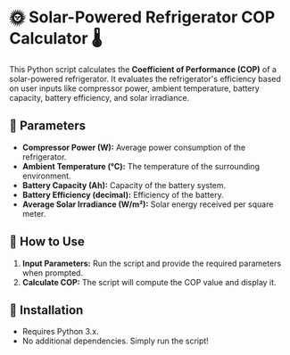 # 🌞 Solar-Powered Refrigerator COP Calculator 🌡️

This Python script calculates the **Coefficient of Performance (COP)** of a solar-powered refrigerator. It evaluates the refrigerator's efficiency based on user inputs like compressor power, ambient temperature, battery capacity, battery efficiency, and solar irradiance.

## 📝 Parameters
- **Compressor Power (W):** Average power consumption of the refrigerator.
- **Ambient Temperature (°C):** The temperature of the surrounding environment.
- **Battery Capacity (Ah):** Capacity of the battery system.
- **Battery Efficiency (decimal):** Efficiency of the battery.
- **Average Solar Irradiance (W/m²):** Solar energy received per square meter.


## 🚀 How to Use
1. **Input Parameters:** Run the script and provide the required parameters when prompted.
2. **Calculate COP:** The script will compute the COP value and display it.

## 🔧 Installation
- Requires Python 3.x.
- No additional dependencies. Simply run the script!

